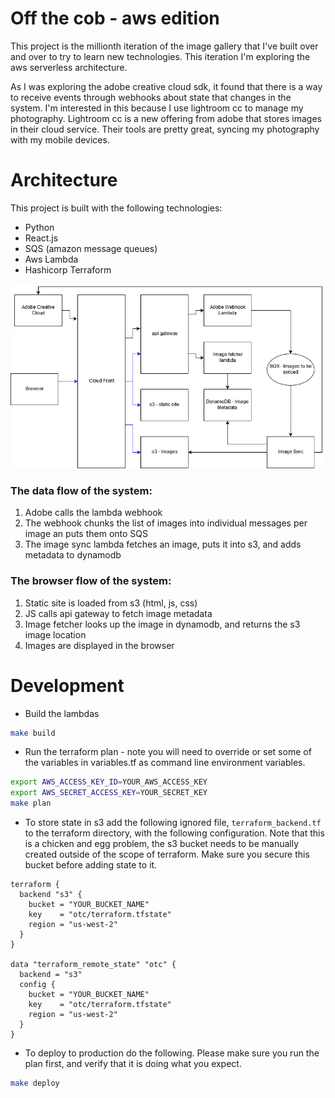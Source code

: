 Off the cob - aws edition
=============
This project is the millionth iteration of the image gallery that I've
built over and over to try to learn new technologies. This
iteration I'm exploring the aws serverless architecture.

As I was exploring the adobe creative cloud sdk, it found that there is
a way to receive events through webhooks about state that 
changes in the system. I'm interested in this because I use lightroom cc to 
manage my photography. Lightroom cc is a new offering from adobe that stores
images in their cloud service. Their tools are pretty great, syncing my photography
with my mobile devices.

# Architecture
This project is built with the following technologies:
* Python
* React.js
* SQS (amazon message queues)
* Aws Lambda
* Hashicorp Terraform

![architecture](architecture.png)

### The data flow of the system:
1. Adobe calls the lambda webhook
1. The webhook chunks the list of images into individual messages per image an puts them onto SQS
1. The image sync lambda fetches an image, puts it into s3, and adds metadata to dynamodb

### The browser flow of the system:
1. Static site is loaded from s3 (html, js, css)
1. JS calls api gateway to fetch image metadata
1. Image fetcher looks up the image in dynamodb, and returns the s3 image location
1. Images are displayed in the browser

# Development
* Build the lambdas
```bash
make build
```

* Run the terraform plan - note you will need to override or set some of the variables
in variables.tf as command line environment variables. 
```bash
export AWS_ACCESS_KEY_ID=YOUR_AWS_ACCESS_KEY
export AWS_SECRET_ACCESS_KEY=YOUR_SECRET_KEY
make plan
```

* To store state in s3 add the following ignored file, `terraform_backend.tf` to the terraform directory,
with the following configuration. Note that this is a chicken and egg problem, the s3 bucket needs
to be manually created outside of the scope of terraform. Make sure you secure this bucket before
adding state to it.
```
terraform {
  backend "s3" {
    bucket = "YOUR_BUCKET_NAME"
    key    = "otc/terraform.tfstate"
    region = "us-west-2"
  }
}

data "terraform_remote_state" "otc" {
  backend = "s3"
  config {
    bucket = "YOUR_BUCKET_NAME"
    key    = "otc/terraform.tfstate"
    region = "us-west-2"
  }
}
```

* To deploy to production do the following. Please make sure you run the plan first, and verify that it is doing
what you expect.
```bash
make deploy
```
